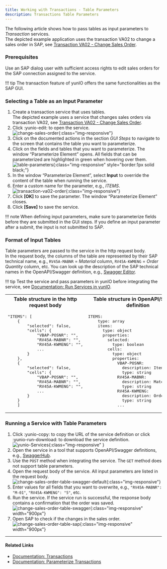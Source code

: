 ```yaml
---
title: Working with Transactions - Table Parameters
description: Transactions Table Parameters
---
```


The following article shows how to pass tables as input parameters to *Transaction* services.<br>
The depicted example application uses the transaction VA02 to change a sales order in SAP, see [Transaction VA02 - Change Sales Order](./transaction-va02.md).

### Prerequisites

Use an SAP dialog user with sufficient access rights to edit sales orders for the SAP connection assigned to the service. 

!!! tip
    The transaction feature of yunIO offers the same functionalities as the SAP GUI.


### Selecting a Table as an Input Parameter

1. Create a transaction service that uses tables. <br>
The depicted example uses a service that changes sales orders via transaction VA02, see [Transaction VA02 - Change Sales Order](./transaction-va02.md). 
2. Click :yunio-edit: to open the service. <br>
![change-sales-order](../assets/images/yunio/articles/transaction-edit.png){:class="img-responsive"}
3. Click on the documented actions in the section *GUI Steps* to navigate to the screen that contains the table you want to parameterize.<br>
4. Click on the fields and tables that you want to parameterize. The window “Parameterize Element” opens. 
All fields that can be parameterized are highlighted in green when hovering over them.<br>
![table-parameters](../assets/images/yunio/articles/table-parameter.gif){:class="img-responsive" style="border:1px solid black;"}
5. In the window “Parameterize Element”, select **Input** to override the content of the table when running the service. 
6. Enter a custom name for the parameter, e.g., *ITEMS*.<br>
![transaction-va02-order](../assets/images/yunio/articles/transaction-va02-order.png){:class="img-responsive"}
7. Click **[OK]** to save the parameter. The window “Parameterize Element” closes.
8. Click **[Save]** to save the service.

!!! note
    When defining input parameters, make sure to parameterize fields before they are submitted in the GUI steps.
    If you define an input parameter after a submit, the input is not submitted to SAP.

### Format of Input Tables

Table parameters are passed to the service in the http request body. <br>
In the request body, the columns of the table are represented by their SAP technical name, e.g., `RV45A-MABNR` = *Material* column, `RV45A-KWMENG` = *Order Quantity* column, etc.
You can look up the description of the SAP technical names in the OpenAPI/Swagger definition, e.g., [Swagger Editor](https://editor.swagger.io/).

!!! tip
    Test the service and pass parameters in yunIO before integrating the service, see [Documentation: Run Services in yunIO](../documentation/run-services.md/#run-services-in-yunio).

<table>
<tr><th>
Table structure in the http request body
</th><th>
Table structure in OpenAPI/Swagger definition
</th></tr>
<tr><td>
<pre>
"ITEMS": [
    {
        "selected": false,
        "cells": {
            "VBAP-POSNR": "",
            "RV45A-MABNR": "",
            "RV45A-KWMENG": "",
            ...
        }
    },
    {
        "selected": false,
        "cells": {
            "VBAP-POSNR": "",
            "RV45A-MABNR": "",
            "RV45A-KWMENG": "",
            ...
        }
    }
    ]
</pre>
</td>
<td>
<pre>
ITEMS:
    type: array
    items:
      type: object
      properties:
        selected:
          type: boolean
        cells:
          type: object
          properties:
            VBAP-POSNR:
              description: Item
              type: string
            RV45A-MABNR:
              description: Material
              type: string
            RV45A-KWMENG:
              description: Order Quantity
              type: string
            ...
</pre>
</td>
</tr>
</table>


### Running a Service with Table Parameters
1. Click :yunio-copy: to copy the URL of the service definition or click :yunio-run-download: to download the service definition.<br>
![yunio-Services](../assets/images/yunio/articles/yunio-run-services.png){:class="img-responsive" }
2. Open the service in a tool that supports OpenAPI/Swagger definitions, e.g., [SwaggerHub](https://explore.swaggerhub.com/). 
3. Use the `POST` method when integrating the service. The `GET` method does not support table parameters.
4. Open the request body of the service. All input parameters are listed in the request body.<br>
![change-sales-order-table-swagger-default](../assets/images/yunio/articles/change-sales-order-table-swagger-default.png){:class="img-responsive"}
5. Enter values for all fields that you want to overwrite, e.g., `"RV45A-MABNR": "M-01"`, `"RV45A-KWMENG": "5"`, etc.
6. Run the service. If the service run is successful, the response body contains a confirmation that the order was saved.<br>
![change-sales-order-table-swagger](../assets/images/yunio/articles/change-sales-order-table-swagger.png){:class="img-responsive" width="900px"}
7. Open SAP to check if the changes in the sales order.<br>
![change-sales-order-table-sap](../assets/images/yunio/articles/change-sales-order-table-sap.png){:class="img-responsive" width="900px"}

<!---

#### Adding new Items to a Table
When adding new items to a table, the existing table rows must be passed as empty to avoid overwriting existing content. <br>
The depicted example adds a new item at the 4th row of the table:

```
"ITEMS": [
    {
        "selected": false,
        "cells": { }
    },
    {
        "selected": false,
        "cells": { }
    },
    {
        "selected": false,
        "cells": { }
    },
    {
        "selected": false,
        "cells": {
            "VBAP-POSNR": "40",
            "RV45A-MABNR": "M-01",
            "RV45A-KWMENG": "5",
            "VBAP-VRKME": "PC"
         }
    }
]
```

-->


******

#### Related Links
- [Documentation: Transactions](../documentation/transactions/index.md)
- [Documentation: Parameterize Transactions](../documentation/transactions/index.md/#parameterize-transactions)
